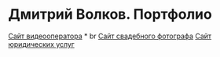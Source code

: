 # Дмитрий Волков. Портфолио
[Сайт видеооператора]()
*
br
[Сайт свадебного фотографа]()
[Сайт юридических услуг]()
